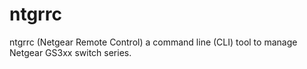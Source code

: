 # ntgrrc
ntgrrc (Netgear Remote Control) a command line (CLI) tool to manage Netgear GS3xx switch series.
